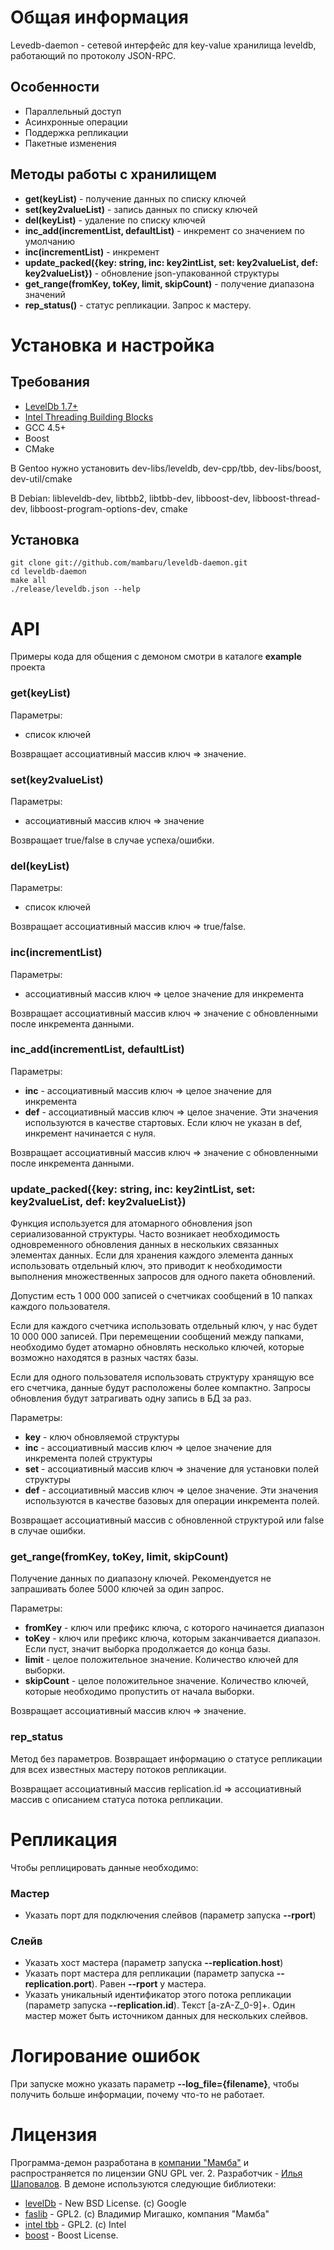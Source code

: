 # Общая информация

Levedb-daemon - сетевой интерфейс для key-value хранилища leveldb, работающий по протоколу JSON-RPC.

## Особенности

 - Параллельный доступ
 - Асинхронные операции
 - Поддержка репликации
 - Пакетные изменения

## Методы работы с хранилищем

 - <b>get(keyList)</b> - получение данных по списку ключей
 - <b>set(key2valueList)</b> - запись данных по списку ключей
 - <b>del(keyList)</b> - удаление по списку ключей
 - <b>inc_add(incrementList, defaultList)</b> - инкремент со значением по умолчанию
 - <b>inc(incrementList)</b> - инкремент
 - <b>update_packed({key: string, inc: key2intList, set: key2valueList, def: key2valueList})</b> - обновление json-упакованной структуры
 - <b>get_range(fromKey, toKey, limit, skipCount)</b> - получение диапазона значений
 - <b>rep_status()</b> - статус репликации. Запрос к мастеру.


# Установка и настройка

## Требования

 - [LevelDb 1.7+][1]
 - [Intel Threading Building Blocks][2] 
 - GCC 4.5+
 - Boost
 - CMake

В Gentoo нужно установить dev-libs/leveldb, dev-cpp/tbb, dev-libs/boost, dev-util/cmake

В Debian: libleveldb-dev, libtbb2, libtbb-dev, libboost-dev, libboost-thread-dev, libboost-program-options-dev, cmake

## Установка

    git clone git://github.com/mambaru/leveldb-daemon.git
    cd leveldb-daemon
    make all
    ./release/leveldb.json --help

# API

Примеры кода для общения с демоном смотри в каталоге <b>example</b> проекта

### get(keyList)

Параметры:

 - список ключей

Возвращает ассоциативный массив ключ => значение.

### set(key2valueList)

Параметры:

 - ассоциативный массив ключ => значение

Возвращает true/false в случае успеха/ошибки.

### del(keyList)

Параметры:

 - список ключей

Возвращает ассоциативный массив ключ => true/false.

### inc(incrementList)

Параметры:

 - ассоциативный массив ключ => целое значение для инкремента

Возвращает ассоциативный массив ключ => значение с обновленными после инкремента данными.

### inc_add(incrementList, defaultList)

Параметры:

 - <b>inc</b> - ассоциативный массив ключ => целое значение для инкремента
 - <b>def</b> - ассоциативный массив ключ => целое значение. Эти значения используются в качестве стартовых. Если ключ не указан в def, инкремент начинается с нуля.

Возвращает ассоциативный массив ключ => значение с обновленными после инкремента данными.

### update_packed({key: string, inc: key2intList, set: key2valueList, def: key2valueList})

Функция используется для атомарного обновления json сериализованной структуры.
Часто возникает необходимость одновременного обновления данных в нескольких связанных элементах данных.
Если для хранения каждого элемента данных использовать отдельный ключ, это приводит к необходимости выполнения множественных запросов для одного пакета обновлений.

Допустим есть 1 000 000 записей о счетчиках сообщений в 10 папках каждого пользователя.

Если для каждого счетчика использовать отдельный ключ, у нас будет 10 000 000 записей. 
При перемещении сообщений между папками, необходимо будет атомарно обновлять несколько ключей, которые возможно находятся в разных частях базы.

Если для одного пользователя использовать структуру хранящую все его счетчика, данные будут расположены более компактно.
Запросы обновления будут затрагивать одну запись в БД за раз.

Параметры:

 - <b>key</b> - ключ обновляемой структуры
 - <b>inc</b> - ассоциативный массив ключ => целое значение для инкремента полей структуры
 - <b>set</b> - ассоциативный массив ключ => значение для установки полей структуры
 - <b>def</b> - ассоциативный массив ключ => целое значение. Эти значения используются в качестве базовых для операции инкремента полей.

Возвращает ассоциативный массив с обновленной структурой или false в случае ошибки.

### get_range(fromKey, toKey, limit, skipCount)

Получение данных по диапазону ключей. Рекомендуется не запрашивать более 5000 ключей за один запрос.

Параметры:

 - <b>fromKey</b> - ключ или префикс ключа, с которого начинается диапазон
 - <b>toKey</b> - ключ или префикс ключа, которым заканчивается диапазон. Если пуст, значит выборка продолжается до конца базы.
 - <b>limit</b> - целое положительное значение. Количество ключей для выборки.
 - <b>skipCount</b> - целое положительное значение. Количество ключей, которые необходимо пропустить от начала выборки.

Возвращает ассоциативный массив ключ => значение.

### rep_status 

Метод без параметров. Возвращает информацию о статусе репликации для всех известных мастеру потоков репликации.

Возвращает ассоциативный массив replication.id => ассоциативный массив с описанием статуса потока репликации.

# Репликация

Чтобы реплицировать данные необходимо:

### Мастер

 - Указать порт для подключения слейвов (параметр запуска <b>--rport</b>)

### Слейв

 - Указать хост мастера (параметр запуска <b>--replication.host</b>)
 - Указать порт мастера для репликации (параметр запуска <b>--replication.port</b>). Равен <b>--rport</b> у мастера.
 - Указать уникальный идентификатор этого потока репликации (параметр запуска <b>--replication.id</b>). Текст [a-zA-Z_0-9]+. Один мастер может быть источником данных для нескольких слейвов.

# Логирование ошибок

При запуске можно указать параметр <b>--log_file={filename}</b>, чтобы получить больше информации, почему что-то не работает.

# Лицензия

Программа-демон разработана в [компании "Мамба"][3] и распространяется по лицензии GNU GPL ver. 2.
Разработчик - [Илья Шаповалов][7]. В демоне используются следующие библиотеки:

 - [levelDb][1] - New BSD License. (c) Google
 - [faslib][4] - GPL2. (c) Владимир Мигашко, компания "Мамба"
 - [intel tbb][5] - GPL2. (c) Intel
 - [boost][6] - Boost License. 

  [1]: http://code.google.com/p/leveldb/
  [2]: http://threadingbuildingblocks.org/ver.php?fid=182
  [3]: http://corp.mamba.ru/
  [4]: http://code.google.com/p/faslib/
  [5]: http://threadingbuildingblocks.org/
  [6]: http://www.boost.org/
  [7]: https://github.com/shepik

